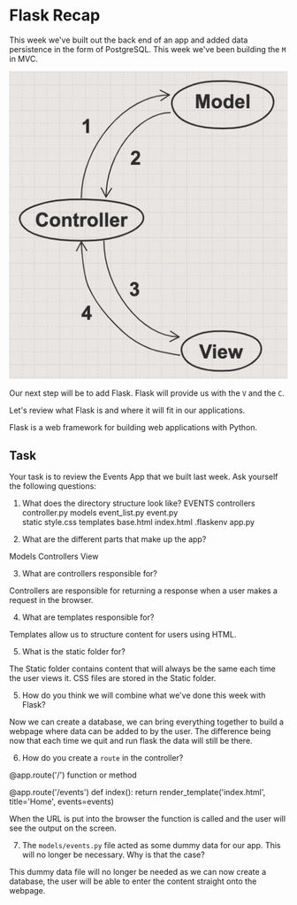 # Flask Recap

This week we've built out the back end of an app and added data persistence in the form of PostgreSQL. This week we've been building the `M` in MVC.

![MVC](img/mvc.png)

Our next step will be to add Flask. Flask will provide us with the `V` and the `C`.

Let's review what Flask is and where it will fit in our applications.

Flask is a web framework for building web applications with Python. 

## Task

Your task is to review the Events App that we built last week. Ask yourself the following questions:

1. What does the directory structure look like? 
EVENTS
  controllers
      controller.py
  models
      event_list.py
      event.py    
  static
      style.css
  templates
      base.html
      index.html
  .flaskenv
  app.py

2. What are the different parts that make up the app?

Models
Controllers
View 

3. What are controllers responsible for?

Controllers are responsible for returning a response when a user makes a request in the browser. 

4. What are templates responsible for?

Templates allow us to structure content for users using HTML.

5. What is the static folder for?

The Static folder contains content that will always be the same each time the user views it.  CSS files are stored in the Static folder.

5. How do you think we will combine what we've done this week with Flask?

Now we can create a database, we can bring everything together to build a webpage where data can be added to by the user.  The difference being now that each time we quit and run flask the data will still be there. 

6. How do you create a `route` in the controller?

@app.route('/')  function or method

@app.route('/events')
def index():
    return render_template('index.html', title='Home', events=events)

When the URL is put into the browser the function is called and the user will see the output on the screen.
 
7. The `models/events.py` file acted as some dummy data for our app. This will no longer be necessary. Why is that the case?

This dummy data file will no longer be needed as we can now create a database, the user will be able to enter the content straight onto the webpage.


